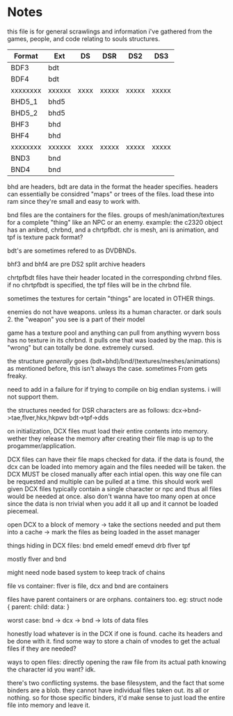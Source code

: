 # Notes
this file is for general scrawlings and information i've gathered from the games, people, and code relating to souls structures.

| Format | Ext  | DS | DSR | DS2 | DS3 |
|--------|------|----|-----|-----|-----|
| BDF3   | bdt  |    |     |     |     |
| BDF4   | bdt  |    |     |     |     |
|xxxxxxxx|xxxxxx|xxxx|xxxxx|xxxxx|xxxxx|
| BHD5_1 | bhd5 |    |     |     |     |
| BHD5_2 | bhd5 |    |     |     |     |
| BHF3   | bhd  |    |     |     |     |
| BHF4   | bhd  |    |     |     |     |
|xxxxxxxx|xxxxxx|xxxx|xxxxx|xxxxx|xxxxx|
| BND3   | bnd  |    |     |     |     |
| BND4   | bnd  |    |     |     |     |


bhd are headers, bdt are data in the format the header specifies.
headers can essentially be considred "maps" or trees of the files.
load these into ram since they're small and easy to work with.

bnd files are the containers for the files. groups of mesh/animation/textures for a complete "thing" like an NPC or an enemy. example:
the c2320 object has an anibnd, chrbnd, and a chrtpfbdt.
chr is mesh, ani is animation, and tpf is texture pack format?

bdt's are sometimes refered to as DVDBNDs. 

bhf3 and bhf4 are pre DS2 split archive headers

chrtpfbdt files have their header located in the corresponding chrbnd files. if no chrtpfbdt is specified, the tpf files will be in the chrbnd file.

sometimes the textures for certain "things" are located in OTHER things.

enemies do not have weapons. unless its a human character. or dark souls 2.
the "weapon" you see is a part of their model

game has a texture pool and anything can pull from anything
wyvern boss has no texture in its chrbnd. it pulls one that was loaded by the map.
this is "wrong" but can totally be done. extremely cursed.

the structure *generally* goes (bdt+bhd)/bnd/(textures/meshes/animations)
as mentioned before, this isn't always the case. sometimes From gets freaky.

need to add in a failure for if trying to compile on big endian systems. i will not support them.


the structures needed for DSR characters are as follows:
dcx->bnd->tae,flver,hkx,hkpwv
bdt->tpf->dds

on initialization, DCX files must load their entire contents into memory. wether they release the memory after creating their file map is up to the progammer/application.

DCX files can have their file maps checked for data. if the data is found, the dcx can be loaded into memory again and the files needed will be taken. the DCX MUST be closed manually after each intial open. this way one file can be requested and multiple can be pulled at a time. this should work well given DCX files typically contain a single character or npc and thus all files would be needed at once. also don't wanna have too many open at once since the data is non trivial when you add it all up and it cannot be loaded piecemeal.

open DCX to a block of memory -> take the sections needed and put them into a cache -> mark the files as being loaded in the asset manager

things hiding in DCX files:
bnd
emeld
emedf
emevd
drb
flver
tpf

mostly flver and bnd

might need node based system to keep track of chains

file vs container: 
flver is file, dcx and bnd are containers

files have parent containers or are orphans. containers too.
eg:
struct node
{
	parent:
	child:
	data:
}

worst case: bnd -> dcx -> bnd -> lots of data files

honestly load whatever is in the DCX if one is found. cache its headers and be done with it. find some way to store a chain of vnodes to get the actual files if they are needed?


ways to open files:
directly opening the raw file from its actual path
knowing the character id you want?
idk.

there's two conflicting systems. the base filesystem, and the fact that some binders are a blob.
they cannot have individual files taken out. its all or nothing. so for those specific binders,
it'd make sense to just load the entire file into memory and leave it.